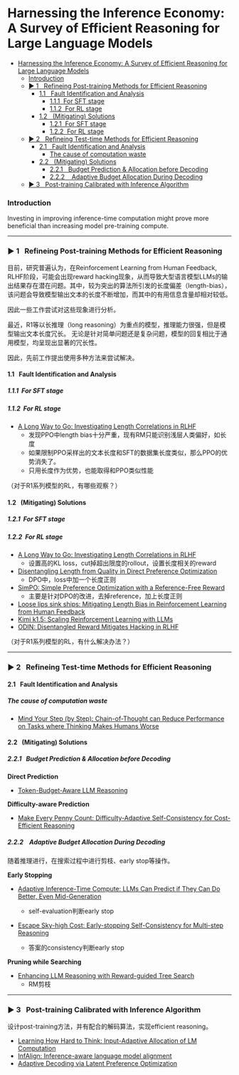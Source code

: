 # Harnessing the Inference Economy: A Survey of Efficient Reasoning for Large Language Models


- [Harnessing the Inference Economy: A Survey of Efficient Reasoning for Large Language Models](#harnessing-the-inference-economy-a-survey-of-efficient-reasoning-for-large-language-models)
    - [Introduction](#introduction)
    - [▶️ 1   Refineing Post-training Methods for Efficient Reasoning](#️-1-refineing-post-training-methods-for-efficient-reasoning)
      - [1.1     Fault Identification and Analysis](#11---fault-identification-and-analysis)
        - [1.1.1  For SFT stage](#111for-sft-stage)
        - [1.1.2  For RL stage](#112for-rl-stage)
      - [1.2     (Mitigating) Solutions](#12---mitigating-solutions)
        - [1.2.1  For SFT stage](#121for-sft-stage)
        - [1.2.2  For RL stage](#122for-rl-stage)
    - [▶️ 2    Refineing Test-time Methods for Efficient Reasoning](#️-2--refineing-test-time-methods-for-efficient-reasoning)
      - [2.1     Fault Identification and Analysis](#21---fault-identification-and-analysis)
        - [The cause of computation waste](#the-cause-of-computation-waste)
      - [2.2    (Mitigating) Solutions](#22--mitigating-solutions)
        - [2.2.1    Budget Prediction \& Allocation before Decoding](#221--budget-prediction--allocation-before-decoding)
        - [2.2.2     Adaptive Budget Allocation During Decoding](#222---adaptive-budget-allocation-during-decoding)
    - [▶️ 3     Post-training Calibrated with Inference Algorithm](#️-3---post-training-calibrated-with-inference-algorithm)


### Introduction
Investing in improving inference-time computation might prove more beneficial than increasing model pre-training compute.


---

### ▶️ 1&nbsp;&nbsp; Refineing Post-training Methods for Efficient Reasoning


目前，研究普遍认为，在Reinforcement Learning from Human Feedback, RLHF阶段，可能会出现reward hacking现象，从而导致大型语言模型LLMs的输出结果存在潜在问题。其中，较为突出的算法所引发的长度偏差（length-bias），该问题会导致模型输出文本的长度不断增加，而其中的有用信息含量却相对较低。

因此一些工作尝试对这些现象进行分析。

最近，R1等以长推理（long reasoning）为重点的模型，推理能力很强，但是模型输出文本长度冗长。
无论是针对简单问题还是复杂问题，模型的回复相比于通用模型，均呈现出显著的冗长性。

因此，先前工作提出使用多种方法来尝试解决。

#### 1.1&nbsp;&nbsp;   Fault Identification and Analysis


##### 1.1.1&nbsp;&nbsp;For SFT stage

##### 1.1.2&nbsp;&nbsp;For RL stage


- [A Long Way to Go: Investigating Length Correlations in RLHF](https://arxiv.org/abs/2310.03716v2)
  - 发现PPO中length bias十分严重，现有RM只能识别浅层人类偏好，如长度
  - 如果限制PPO采样出的文本长度和SFT的数据集长度类似，那么PPO的优势消失了。
  - 只用长度作为优势，也能取得和PPO类似性能


（对于R1系列模型的RL，有哪些观察？）



#### 1.2&nbsp;&nbsp;   (Mitigating) Solutions

##### 1.2.1&nbsp;&nbsp;For SFT stage

##### 1.2.2&nbsp;&nbsp;For RL stage
- [A Long Way to Go: Investigating Length Correlations in RLHF](https://arxiv.org/abs/2310.03716v2)
  - 设置高的KL loss，cut掉超出限度的rollout，设置长度相关的reward
- [Disentangling Length from Quality in Direct Preference Optimization](http://arxiv.org/abs/2403.19159)
  - DPO中，loss中加一个长度正则
- [SimPO: Simple Preference Optimization with a Reference-Free Reward](https://arxiv.org/abs/2405.14734)
  - 主要是针对DPO的改进，去掉reference，加上长度正则
- [Loose lips sink ships: Mitigating Length Bias in Reinforcement Learning from Human Feedback]()
- [Kimi k1.5: Scaling Reinforcement Learning with LLMs]()
- [ODIN: Disentangled Reward Mitigates Hacking in RLHF](http://arxiv.org/abs/2402.07319)

（对于R1系列模型的RL，有什么解决办法？）

---

### ▶️ 2&nbsp;&nbsp;  Refineing Test-time Methods for Efficient Reasoning

#### 2.1&nbsp;&nbsp;   Fault Identification and Analysis

##### The cause of computation waste
- [Mind Your Step (by Step): Chain-of-Thought can Reduce Performance on Tasks where Thinking Makes Humans Worse]()

#### 2.2&nbsp;&nbsp;  (Mitigating) Solutions

##### 2.2.1&nbsp;&nbsp;  Budget Prediction & Allocation before Decoding

**Direct Prediction**

- [Token-Budget-Aware LLM Reasoning]()


**Difficulty-aware Prediction**
- [Make Every Penny Count: Difficulty-Adaptive Self-Consistency for Cost-Efficient Reasoning](http://arxiv.org/abs/2408.13457)




##### 2.2.2 &nbsp;&nbsp;  Adaptive Budget Allocation During Decoding

随着推理进行，在搜索过程中进行剪枝、early stop等操作。

**Early Stopping**
- [Adaptive Inference-Time Compute: LLMs Can Predict if They Can Do Better, Even Mid-Generation](https://arxiv.org/abs/2410.02725)
  - self-evaluation判断early stop
  
- [Escape Sky-high Cost: Early-stopping Self-Consistency for Multi-step Reasoning](http://arxiv.org/abs/2401.10480)
  - 答案的consistency判断early stop

**Pruning while Searching**
- [Enhancing LLM Reasoning with Reward-guided Tree Search](https://arxiv.org/abs/2411.11694)
  - RM剪枝


---

### ▶️ 3&nbsp;&nbsp;   Post-training Calibrated with Inference Algorithm

设计post-training方法，并有配合的解码算法，实现efficient reasoning。

- [Learning How Hard to Think: Input-Adaptive Allocation of LM Computation](http://arxiv.org/abs/2410.04707)
- [InfAlign: Inference-aware language model alignment](https://arxiv.org/abs/2412.19792)
- [Adaptive Decoding via Latent Preference Optimization](https://arxiv.org/abs/2411.09661)


